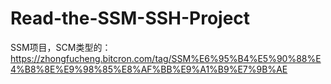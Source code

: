# Read-the-SSM-SSH-Project
SSM项目，SCM类型的：https://zhongfucheng.bitcron.com/tag/SSM%E6%95%B4%E5%90%88%E4%B8%8E%E9%98%85%E8%AF%BB%E9%A1%B9%E7%9B%AE


